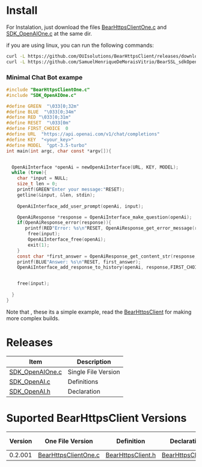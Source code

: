 # Install

For Instalation, just download the files [BearHttpsClientOne.c](https://github.com/OUIsolutions/BearHttpsClient/releases/download/0.2.001/BearHttpsClientOne.c) and
[SDK_OpenAIOne.c](https://github.com/SamuelHenriqueDeMoraisVitrio/BearSSL_sdkOpenAI/releases/download/0.0.1/SDK_OpenAIOne.c) at the same dir.

if you are using linux, you can run the following commands:
```bash
curl -L https://github.com/OUIsolutions/BearHttpsClient/releases/download/0.2.001/BearHttpsClientOne.c -o BearHttpsClientOne.c &&
curl -L https://github.com/SamuelHenriqueDeMoraisVitrio/BearSSL_sdkOpenAI/releases/download/0.0.1/SDK_OpenAIOne.c -o SDK_OpenAIOne.c
```

### Minimal Chat Bot exampe
```c
#include "BearHttpsClientOne.c"
#include "SDK_OpenAIOne.c"

#define GREEN  "\033[0;32m"
#define BLUE  "\033[0;34m"
#define RED "\033[0;31m"
#define RESET  "\033[0m"
#define FIRST_CHOICE  0
#define URL  "https://api.openai.com/v1/chat/completions"
#define KEY  "<your_key>"
#define MODEL  "gpt-3.5-turbo"
int main(int argc, char const *argv[]){


  OpenAiInterface *openAi = newOpenAiInterface(URL, KEY, MODEL);
  while (true){
    char *input = NULL;
    size_t len = 0;
    printf(GREEN"Enter your message:"RESET);
    getline(&input, &len, stdin);
    
    OpenAiInterface_add_user_prompt(openAi, input);

    OpenAiResponse *response = OpenAiInterface_make_question(openAi);
    if(OpenAiResponse_error(response)){
       printf(RED"Error: %s\n"RESET, OpenAiResponse_get_error_message(response));
        free(input);
        OpenAiInterface_free(openAi);
        exit(1);
    }
    const char *first_answer = OpenAiResponse_get_content_str(response,FIRST_CHOICE);
    printf(BLUE"Answer: %s\n"RESET, first_answer);
    OpenAiInterface_add_response_to_history(openAi, response,FIRST_CHOICE);


    free(input);
 
  }
}
```
Note that , these its a simple example, read the [BearHttpsClient](https://github.com/OUIsolutions/BearHttpsClient) for making
more complex builds.



# Releases
| Item           | Description |
|----------------|-------------|
| [SDK_OpenAIOne.c](https://github.com/SamuelHenriqueDeMoraisVitrio/BearSSL_sdkOpenAI/releases/download/0.0.1/SDK_OpenAIOne.c) | Single File Version |
| [SDK_OpenAI.c](https://github.com/SamuelHenriqueDeMoraisVitrio/BearSSL_sdkOpenAI/releases/download/0.0.1/SDK_OpenAI.c)       | Definitions         |
| [SDK_OpenAI.h](https://github.com/SamuelHenriqueDeMoraisVitrio/BearSSL_sdkOpenAI/releases/download/0.0.1/SDK_OpenAI.h)       | Declaration         |


# Suported BearHttpsClient Versions
| Version   | One File Version                                                                                                       | Definition                                                                                                          | Declaration                                                                                                      |Suported OpenAiVersin |
|-----------|------------------------------------------------------------------------------------------------------------------------| --------------------------------------------------------------------------------------------------------------------|------------------------------------------------------------------------------------------------------------------|----------------------|
| 0.2.001   |[BearHttpsClientOne.c](https://github.com/OUIsolutions/BearHttpsClient/releases/download/0.2.001/BearHttpsClientOne.c)  | [BearHttpsClient.h](https://github.com/OUIsolutions/BearHttpsClient/releases/download/0.2.001/BearHttpsClient.c)    | [BearHttpsClient.h](https://github.com/OUIsolutions/BearHttpsClient/releases/download/0.2.001/BearHttpsClient.h) | 0.0.1  0.0.2         |
